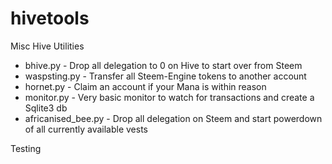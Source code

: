 # hivetools
Misc Hive Utilities

* bhive.py - Drop all delegation to 0 on Hive to start over from Steem
* waspsting.py - Transfer all Steem-Engine tokens to another account
* hornet.py - Claim an account if your Mana is within reason
* monitor.py - Very basic monitor to watch for transactions and create a Sqlite3 db
* africanised_bee.py - Drop all delegation on Steem and start powerdown of all currently available vests

Testing
